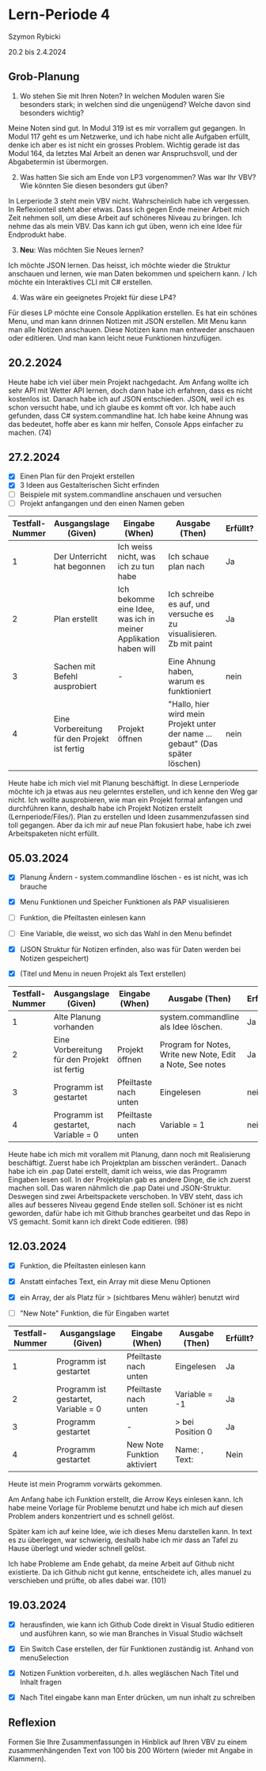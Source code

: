 # Lern-Periode 4

Szymon Rybicki

20.2 bis 2.4.2024

## Grob-Planung

1. Wo stehen Sie mit Ihren Noten? In welchen Modulen waren Sie besonders stark; in welchen sind die ungenügend? Welche davon sind besonders wichtig?

Meine Noten sind gut. In Modul 319 ist es mir vorrallem gut gegangen. In Modul 117 geht es um Netzwerke, und ich habe nicht alle Aufgaben erfüllt, denke ich aber es ist nicht ein grosses Problem. Wichtig gerade ist das Modul 164, da letztes Mal Arbeit an denen war Anspruchsvoll, und der Abgabetermin ist übermorgen.

2. Was hatten Sie sich am Ende von LP3 vorgenommen? Was war Ihr VBV? Wie könnten Sie diesen besonders gut üben?

In Lerperiode 3 steht mein VBV nicht. Wahrscheinlich habe ich vergessen. In Reflexionteil steht aber etwas. Dass ich gegen Ende meiner Arbeit mich Zeit nehmen soll, um diese Arbeit auf schöneres Niveau zu bringen. Ich nehme das als mein VBV. Das kann ich gut üben, wenn ich eine Idee für Endprodukt habe.  

3. **Neu**: Was möchten Sie Neues lernen?

Ich möchte JSON lernen. Das heisst, ich möchte wieder die Struktur anschauen und  lernen, wie man Daten bekommen und speichern kann. 
/
Ich möchte ein Interaktives CLI mit C# erstellen. 

4. Was wäre ein geeignetes Projekt für diese LP4?

Für dieses LP möchte eine Console Applikation erstellen. Es hat ein schönes Menu, und man kann drinnen Notizen mit JSON erstellen. Mit Menu kann man alle Notizen anschauen. Diese Notizen kann man entweder anschauen oder editieren. Und man kann leicht neue Funktionen hinzufügen.

## 20.2.2024

Heute habe ich viel über mein Projekt nachgedacht. Am Anfang wollte ich sehr API mit Wetter API lernen, doch dann habe ich erfahren, dass es nicht kostenlos ist. Danach habe ich auf JSON entschieden. JSON, weil ich es schon versucht habe, und ich glaube es kommt oft vor. Ich habe auch gefunden, dass C# system.commandline hat. Ich habe keine Ahnung was das bedeutet, hoffe aber es kann mir helfen, Console Apps einfacher zu machen. (74)

## 27.2.2024

- [x] Einen Plan für den Projekt erstellen
- [x] 3 Ideen aus Gestalterischen Sicht erfinden
- [ ] Beispiele mit system.commandline anschauen und versuchen
- [ ] Projekt anfangangen und den einen Namen geben

| Testfall-Nummer | Ausgangslage (Given)                         | Eingabe (When)                                                  | Ausgabe (Then)                                                                 | Erfüllt? |
| --------------- | -------------------------------------------- | --------------------------------------------------------------- | ------------------------------------------------------------------------------ | -------- |
| 1               | Der Unterricht hat begonnen                  | Ich weiss nicht, was ich zu tun habe                            | Ich schaue plan nach                                                           | Ja       |
| 2               | Plan erstellt                                | Ich bekomme eine Idee, was ich in meiner Applikation haben will | Ich schreibe es auf, und versuche es zu visualisieren. Zb mit paint            | Ja       |
| 3               | Sachen mit Befehl ausprobiert                | -                                                               | Eine Ahnung haben, warum es funktioniert                                       | nein     |
| 4               | Eine Vorbereitung für den Projekt ist fertig | Projekt öffnen                                                  | "Hallo, hier wird mein Projekt unter der name ... gebaut" (Das später löschen) | nein     |

Heute habe ich mich viel mit Planung beschäftigt. In diese Lernperiode möchte ich ja etwas aus neu gelerntes erstellen, und ich kenne den Weg gar nicht. Ich wollte ausprobieren, wie man ein Projekt formal anfangen und durchführen kann, deshalb habe ich Projekt Notizen erstellt (Lernperiode/Files/). Plan zu erstellen und Ideen zusammenzufassen sind toll gegangen. Aber da ich mir auf neue Plan fokusiert habe, habe ich zwei Arbeitspaketen nicht erfüllt. 

## 05.03.2024

- [x] Planung Ändern - system.commandline löschen - es ist nicht, was ich brauche

- [x] Menu Funktionen und Speicher Funktionen als PAP visualisieren

- [ ] Funktion, die Pfeiltasten einlesen kann

- [ ] Eine Variable, die weisst, wo sich das Wahl in den Menu befindet

- [x] (JSON Struktur für Notizen erfinden, also was für Daten werden bei Notizen gespeichert)

- [x] (Titel und Menu in neuen Projekt als Text erstellen)

| Testfall-Nummer | Ausgangslage (Given)                         | Eingabe (When)        | Ausgabe (Then)                                            | Erfüllt? |
| --------------- | -------------------------------------------- | --------------------- | --------------------------------------------------------- | -------- |
| 1               | Alte Planung vorhanden                       |                       | system.commandline als Idee löschen.                      | Ja       |
| 2               | Eine Vorbereitung für den Projekt ist fertig | Projekt öffnen        | Program for Notes, Write new Note, Edit a Note, See notes | Ja       |
| 3               | Programm ist gestartet                       | Pfeiltaste nach unten | Eingelesen                                                | nein     |
| 4               | Programm ist gestartet, Variable = 0         | Pfeiltaste nach unten | Variable = 1                                              | nein     |

Heute habe ich mich mit vorallem mit Planung, dann noch mit Realisierung beschäftigt. Zuerst habe ich Projektplan am bisschen verändert.. Danach habe ich ein .pap Datei erstellt, damit ich weiss, wie das Programm Eingaben lesen soll. 
In der Projektplan gab es andere Dinge, die ich zuerst machen soll. Das waren nähmlich die .pap Datei und JSON-Struktur. Deswegen sind zwei Arbeitspackete verschoben. 
In VBV steht, dass ich alles auf besseres Niveau gegend Ende stellen soll. Schöner ist es nicht geworden, dafür habe ich mit Github branches gearbeitet und das Repo in VS  gemacht. Somit kann ich direkt Code editieren. (98)

## 12.03.2024

- [x] Funktion, die Pfeiltasten einlesen kann

- [x] Anstatt einfaches Text, ein Array mit diese Menu Optionen

- [x] ein Array, der als Platz für > (sichtbares Menu wähler) benutzt wird

- [ ] "New Note" Funktion, die für Eingaben wartet

| Testfall-Nummer | Ausgangslage (Given)                 | Eingabe (When)              | Ausgabe (Then)   | Erfüllt? |
| --------------- | ------------------------------------ | --------------------------- | ---------------- | -------- |
| 1               | Programm ist gestartet               | Pfeiltaste nach unten       | Eingelesen       | Ja       |
| 2               | Programm ist gestartet, Variable = 0 | Pfeiltaste nach unten       | Variable = -1    | Ja       |
| 3               | Programm gestartet                   | -                           | > bei Position 0 | Ja       |
| 4               | Programm gestartet                   | New Note Funktion aktiviert | Name: , Text:    | Nein     |

Heute ist mein Programm vorwärts gekommen.

Am Anfang habe ich Funktion erstellt, die Arrow Keys einlesen kann. Ich habe meine Vorlage für Probleme benutzt und habe ich mich auf diesen Problem anders konzentriert und es schnell gelöst.

Später kam ich auf keine Idee, wie ich dieses Menu darstellen kann. In text es zu überlegen, war schwierig, deshalb habe ich mir dass an Tafel zu Hause überlegt und wieder schnell gelöst.

Ich habe Probleme am Ende gehabt, da meine Arbeit auf Github nicht existierte. Da ich Github nicht gut kenne, entscheidete ich, alles manuel zu verschieben und prüfte, ob alles dabei war. (101)

## 19.03.2024

- [x] herausfinden, wie kann ich Github Code direkt in Visual Studio editieren und ausführen kann, so wie man Branches in Visual Studio wächselt

- [x] Ein Switch Case erstellen, der für Funktionen zuständig ist. Anhand von menuSelection

- [x] Notizen Funktion vorbereiten, d.h. alles wegläschen Nach Titel und Inhalt fragen

- [x] Nach Titel eingabe kann man Enter drücken, um nun inhalt zu schreiben

## Reflexion

Formen Sie Ihre Zusammenfassungen in Hinblick auf Ihren VBV zu einem zusammenhängenden Text von 100 bis 200 Wörtern (wieder mit Angabe in Klammern).

